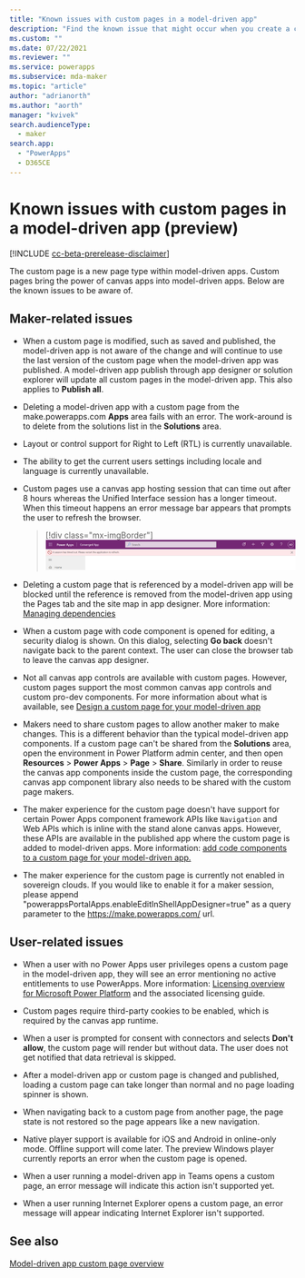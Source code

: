```yaml
---
title: "Known issues with custom pages in a model-driven app"
description: "Find the known issue that might occur when you create a custom page" 
ms.custom: ""
ms.date: 07/22/2021
ms.reviewer: ""
ms.service: powerapps
ms.subservice: mda-maker
ms.topic: "article"
author: "adrianorth"
ms.author: "aorth"
manager: "kvivek"
search.audienceType: 
  - maker
search.app: 
  - "PowerApps"
  - D365CE
---
```

# Known issues with custom pages in a model-driven app (preview)

[!INCLUDE [cc-beta-prerelease-disclaimer](../../includes/cc-beta-prerelease-disclaimer.md)]

The custom page is a new page type within model-driven apps. Custom pages bring the power of canvas apps into model-driven apps. Below are the known issues to be aware of.

## Maker-related issues

* When a custom page is modified, such as saved and published, the model-driven app is not aware of the change and will continue to use the last version of the custom page when the model-driven app was published. A model-driven app publish through app designer or solution explorer will update all custom pages in the model-driven app. This also applies to **Publish all**.

* Deleting a model-driven app with a custom page from the make.powerapps.com **Apps** area fails with an error. The work-around is to delete from the solutions list in the **Solutions** area.

* Layout or control support for Right to Left (RTL) is currently unavailable.

* The ability to get the current users settings including locale and language is currently unavailable.

* Custom pages use a canvas app hosting session that can time out after 8 hours whereas the Unified Interface session has a longer timeout. When this timeout happens an error message bar appears that prompts the user to refresh the browser.

  > [!div class="mx-imgBorder"]
  > ![Custom page session timeout app message bar error](media/model-app-page-overview/page-session-timeout-app-message-error.png "Custom page session timeout app message bar error")

* Deleting a custom page that is referenced by a model-driven app will be blocked until the reference is removed from the model-driven app using the Pages tab and the site map in app designer. More information: [Managing dependencies](/power-platform/alm/removing-dependencies)

* When a custom page with code component is opened for editing, a security dialog is shown. On this dialog, selecting **Go back** doesn't navigate back to the parent context. The user can close the browser tab to leave the canvas app designer.

* Not all canvas app controls are available with custom pages. However, custom pages support the most common canvas app controls and custom pro-dev components. For more information about what is available, see [Design a custom page for your model-driven app](design-page-for-model-app.md)

* Makers need to share custom pages to allow another maker to make changes. This is a different behavior than the typical model-driven app components. If a custom page can't be shared from the **Solutions** area, open the environment in Power Platform admin center, and then open **Resources** > **Power Apps** > **Page** > **Share**. Similarly in order to reuse the canvas app components inside the custom page, the corresponding canvas app component library also needs to be shared with the custom page makers.

* The maker experience for the custom page doesn't have support for certain Power Apps component framework APIs like `Navigation` and Web APIs which is inline with the stand alone canvas apps. However, these APIs are available in the published app where the custom page is added to model-driven apps. More information: [add code components to a custom page for your model-driven app.](/powerapps/maker/model-driven-apps/page-code-components)

* The maker experience for the custom page is currently not enabled in sovereign clouds. If you would like to enable it for a maker session, please append "powerappsPortalApps.enableEditInShellAppDesigner=true" as a query parameter to the https://make.powerapps.com/ url.

## User-related issues

* When a user with no Power Apps user privileges opens a custom page in the model-driven app, they will see an error mentioning no active entitlements to use PowerApps.  More information: [Licensing overview for Microsoft Power Platform](/power-platform/admin/pricing-billing-skus) and the associated licensing guide.

* Custom pages require third-party cookies to be enabled, which is required by the canvas app runtime.

* When a user is prompted for consent with connectors and selects **Don't allow**, the custom page will render but without data.  The user does not get notified that data retrieval is skipped.

* After a model-driven app or custom page is changed and published, loading a custom page can take longer than normal and no page loading spinner is shown.

* When navigating back to a custom page from another page, the page state is not restored so the page appears like a new navigation.

* Native player support is available for iOS and Android in online-only mode. Offline support will come later. The preview Windows player currently reports an error when the custom page is opened.

* When a user running a model-driven app in Teams opens a custom page, an error message will indicate this action isn't supported yet.

* When a user running Internet Explorer opens a custom page, an error message will appear indicating Internet Explorer isn't supported.

## See also

[Model-driven app custom page overview](model-app-page-overview.md)
